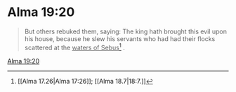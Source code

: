 # Alma 19:20

> But others rebuked them, saying: The king hath brought this evil upon his house, because he slew his servants who had had their flocks scattered at the <u>waters of Sebus</u>[^a] .

[Alma 19:20](https://www.churchofjesuschrist.org/study/scriptures/bofm/alma/19?lang=eng&id=p20#p20)


[^a]: [[Alma 17.26|Alma 17:26]]; [[Alma 18.7|18:7.]]
